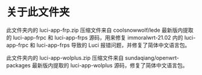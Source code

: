 # 关于此文件夹

此文件夹内的 luci-app-frp.zip 压缩文件来自 coolsnowwolf/lede 最新版内提取的 luci-app-frpc 和 luci-app-frps 源码，用来修复 immoralwrt-21.02 内的 luci-app-frpc 和 luci-app-frps 导致的 Luci 报错问题，并修复了简体中文语言包。

此文件夹内的 luci-app-wolplus.zip 压缩文件来自 sundaqiang/openwrt-packages 最新版内提取的 luci-app-wolplus 源码，修复了简体中文语言包。
